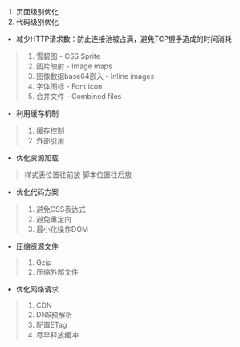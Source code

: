 1. 页面级别优化
2. 代码级别优化

- 减少HTTP请求数：防止连接池被占满，避免TCP握手造成的时间消耗
> 1. 雪碧图 - CSS Sprite
> 2. 图片映射 - Image maps
> 3. 图像数据base64嵌入 - Inline images
> 4. 字体图标 - Font icon
> 5. 合并文件 - Combined files
- 利用缓存机制
> 1. 缓存控制
> 2. 外部引用
- 优化资源加载
> 样式表位置往前放
> 脚本位置往后放
- 优化代码方案
> 1. 避免CSS表达式
> 2. 避免重定向
> 3. 最小化操作DOM
- 压缩资源文件
> 1. Gzip
> 2. 压缩外部文件
- 优化网络请求
> 1. CDN
> 2. DNS预解析
> 3. 配置ETag
> 4. 尽早释放缓冲
